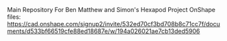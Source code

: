 Main Repository For Ben Matthew and Simon's Hexapod Project
OnShape files: https://cad.onshape.com/signup2/invite/532ed70cf3bd708b8c71cc7f/documents/d533bf66519cfe88ed18687e/w/194a026021ae7cb13ded5906
